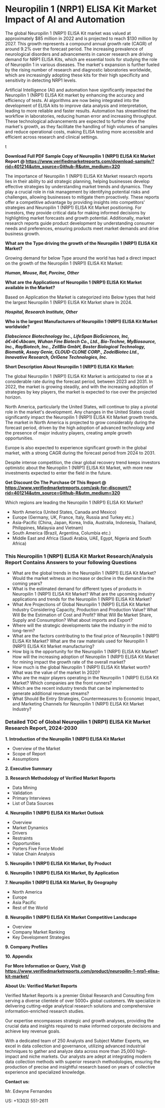 <meta name="title" content="Global Neuropilin 1 (NRP1) ELISA Kit Market Impact of AI and Automation"><meta name="description" content="The global Neuropilin 1 (NRP1) ELISA Kit market was valued at approximately $85 million in 2022 and is projected to reach $130 million by 2027. This growth represents "><meta name="title" content="Neuropilin 1 (NRP1) ELISA Kit Market Size, Share, Scope, Trends, Growth, Opportunities, Analysis, Forecast"><h1>Neuropilin 1 (NRP1) ELISA Kit Market Impact of AI and Automation</h1><p>The global Neuropilin 1 (NRP1) ELISA Kit market was valued at approximately $85 million in 2022 and is projected to reach $130 million by 2027. This growth represents a compound annual growth rate (CAGR) of around 9.2% over the forecast period. The increasing prevalence of neurological disorders and advancements in cancer research are driving demand for NRP1 ELISA Kits, which are essential tools for studying the role of Neuropilin 1 in various diseases. The market's expansion is further fueled by the rising number of research and diagnostic laboratories worldwide, which are increasingly adopting these kits for their high specificity and sensitivity in detecting NRP1 levels.</p><p>Artificial Intelligence (AI) and automation have significantly impacted the Neuropilin 1 (NRP1) ELISA Kit market by enhancing the accuracy and efficiency of tests. AI algorithms are now being integrated into the development of ELISA kits to improve data analysis and interpretation, leading to more reliable and faster results. Automation has streamlined the workflow in laboratories, reducing human error and increasing throughput. These technological advancements are expected to further drive the market's growth, as they facilitate the handling of high volumes of samples and reduce operational costs, making ELISA testing more accessible and efficient across research and clinical settings.</p>t</p><p id="" class=""><strong>Download Full PDF Sample Copy of Neuropilin 1 (NRP1) ELISA Kit Market Report @ <a href="https://www.verifiedmarketreports.com/download-sample/?rid=401214&utm_source=Github-R&utm_medium=320" target="_blank">https://www.verifiedmarketreports.com/download-sample/?rid=401214&utm_source=Github-R&utm_medium=320</a></strong></p><p>The importance of&nbsp;Neuropilin 1 (NRP1) ELISA Kit Market research reports lies in their ability to aid strategic planning, helping businesses develop effective strategies by understanding market trends and dynamics. They play a crucial role in risk management by identifying potential risks and challenges, allowing businesses to mitigate them proactively. These reports offer a competitive advantage by providing insights into competitors' strategies and Neuropilin 1 (NRP1) ELISA Kit Market positioning. For investors, they provide critical data for making informed decisions by highlighting market forecasts and growth potential. Additionally, market research reports guide product development by understanding consumer needs and preferences, ensuring products meet market demands and drive business growth.</p><p><strong>What are the&nbsp;Type driving the growth of the Neuropilin 1 (NRP1) ELISA Kit Market?</strong></p><p id="" class="">Growing demand for below Type around the world has had a direct impact on the growth of the Neuropilin 1 (NRP1) ELISA Kit Market:</p><em><strong>Human, Mouse, Rat, Porcine, Other</strong></em></p><strong>What are the&nbsp;Applications&nbsp;of Neuropilin 1 (NRP1) ELISA Kit Market available in the Market?</strong></p><p id="" class="">Based on Application the Market is categorized into Below types that held the largest Neuropilin 1 (NRP1) ELISA Kit Market share In 2024.</p><em><strong>Hospital, Research Institute, Other</strong></em></p><strong>Who is the largest Manufacturers of Neuropilin 1 (NRP1) ELISA Kit Market worldwide?</strong></p><p><em><strong>Elabscience Biotechnology Inc., LifeSpan BioSciences, Inc, â€‹â€‹Abcam, Wuhan Fine Biotech Co., Ltd., Bio-Techne, MyBiosource, Inc., RayBiotech, Inc., ZellBio GmbH, Boster Biological Technology, Biomatik, Assay Genie, CLOUD-CLONE CORP., ZodelBiotec Ltd., Innovative Research, OriGene Technologies, Inc.</strong></em></p><p id="" class=""><strong>Short Description About Neuropilin 1 (NRP1) ELISA Kit Market:</strong></p><p>The global Neuropilin 1 (NRP1) ELISA Kit Market is anticipated to rise at a considerable rate during the forecast period, between 2023 and 2031. In 2022, the market is growing steadily, and with the increasing adoption of strategies by key players, the market is expected to rise over the projected horizon.</p><p>North America, particularly the United States, will continue to play a pivotal role in the market's development. Any changes in the United States could significantly impact the Neuropilin 1 (NRP1) ELISA Kit Market growth trends. The market in North America is projected to grow considerably during the forecast period, driven by the high adoption of advanced technology and the presence of major industry players, creating ample growth opportunities.</p><p>Europe is also expected to experience significant growth in the global market, with a strong CAGR during the forecast period from 2024 to 2031.</p><p>Despite intense competition, the clear global recovery trend keeps investors optimistic about the Neuropilin 1 (NRP1) ELISA Kit Market, with more new investments expected to enter the field in the future.</p><p id="" class=""><strong>Get Discount On The Purchase Of This Report @ <a href="https://www.verifiedmarketreports.com/ask-for-discount/?rid=401214&utm_source=Github-R&utm_medium=320" target="_blank">https://www.verifiedmarketreports.com/ask-for-discount/?rid=401214&utm_source=Github-R&utm_medium=320</a></strong></p>Which regions are leading the Neuropilin 1 (NRP1) ELISA Kit Market?</p><ul><li>North America (United States, Canada and Mexico)</li><li>Europe (Germany, UK, France, Italy, Russia and Turkey etc.)</li><li>Asia-Pacific (China, Japan, Korea, India, Australia, Indonesia, Thailand, Philippines, Malaysia and Vietnam)</li><li>South America (Brazil, Argentina, Columbia etc.)</li><li>Middle East and Africa (Saudi Arabia, UAE, Egypt, Nigeria and South Africa)</li></ul><h3 id="" class="">This Neuropilin 1 (NRP1) ELISA Kit Market Research/Analysis Report Contains Answers to your following Questions</h3><ul><li>What are the global trends in the Neuropilin 1 (NRP1) ELISA Kit Market? Would the market witness an increase or decline in the demand in the coming years?</li><li>What is the estimated demand for different types of products in Neuropilin 1 (NRP1) ELISA Kit Market? What are the upcoming industry applications and trends for the Neuropilin 1 (NRP1) ELISA Kit Market?</li><li>What Are Projections of Global Neuropilin 1 (NRP1) ELISA Kit Market Industry Considering Capacity, Production and Production Value? What Will Be the Estimation of Cost and Profit? What Will Be Market Share, Supply and Consumption? What about imports and Export?</li><li>Where will the strategic developments take the industry in the mid to long-term?</li><li>What are the factors contributing to the final price of Neuropilin 1 (NRP1) ELISA Kit Market? What are the raw materials used for Neuropilin 1 (NRP1) ELISA Kit Market manufacturing?</li><li>How big is the opportunity for the Neuropilin 1 (NRP1) ELISA Kit Market? How will the increasing adoption of Neuropilin 1 (NRP1) ELISA Kit Market for mining impact the growth rate of the overall market?</li><li>How much is the global Neuropilin 1 (NRP1) ELISA Kit Market worth? What was the value of the market In 2020?</li><li>Who are the major players operating in the Neuropilin 1 (NRP1) ELISA Kit Market? Which companies are the front runners?</li><li>Which are the recent industry trends that can be implemented to generate additional revenue streams?</li><li>What Should Be Entry Strategies, Countermeasures to Economic Impact, and Marketing Channels for Neuropilin 1 (NRP1) ELISA Kit Market Industry?</li></ul><h3 id="" class="">Detailed TOC of Global Neuropilin 1 (NRP1) ELISA Kit Market Research Report, 2024-2030</h3><p id="" class=""><strong>1. Introduction of the Neuropilin 1 (NRP1) ELISA Kit Market</strong></p><ul><li>Overview of the Market</li><li>Scope of Report</li><li>Assumptions</li></ul><p id="" class=""><strong>2. Executive Summary</strong></p><p id="" class=""><strong>3. Research Methodology of Verified Market Reports</strong></p><ul><li>Data Mining</li><li>Validation</li><li>Primary Interviews</li><li>List of Data Sources</li></ul><p id="" class=""><strong>4. Neuropilin 1 (NRP1) ELISA Kit Market Outlook</strong></p><ul><li>Overview</li><li>Market Dynamics</li><li>Drivers</li><li>Restraints</li><li>Opportunities</li><li>Porters Five Force Model</li><li>Value Chain Analysis</li></ul><p id="" class=""><strong>5. Neuropilin 1 (NRP1) ELISA Kit Market, By Product</strong></p><p id="" class=""><strong>6. Neuropilin 1 (NRP1) ELISA Kit Market, By Application</strong></p><p id="" class=""><strong>7. Neuropilin 1 (NRP1) ELISA Kit Market, By Geography</strong></p><ul><li>North America</li><li>Europe</li><li>Asia Pacific</li><li>Rest of the World</li></ul><p id="" class=""><strong>8. Neuropilin 1 (NRP1) ELISA Kit Market Competitive Landscape</strong></p><ul><li>Overview</li><li>Company Market Ranking</li><li>Key Development Strategies</li></ul><p id="" class=""><strong>9. Company Profiles</strong></p><p id="" class=""><strong>10. Appendix</strong></p><p id="" class=""><strong>For More Information or Query, Visit @ <a href="https://www.verifiedmarketreports.com/product/neuropilin-1-nrp1-elisa-kit-market/" target="_blank">https://www.verifiedmarketreports.com/product/neuropilin-1-nrp1-elisa-kit-market/</a></strong></p><p id="" class=""><strong>About Us: Verified Market Reports</strong></p><p id="" class="">Verified Market Reports is a premier Global Research and Consulting firm serving a diverse clientele of over 5000+ global customers. We specialize in delivering cutting-edge analytical research solutions and comprehensive information-enriched research studies.</p><p id="" class="">Our expertise encompasses strategic and growth analyses, providing the crucial data and insights required to make informed corporate decisions and achieve key revenue goals.</p><p id="" class="">With a dedicated team of 250 Analysts and Subject Matter Experts, we excel in data collection and governance, utilizing advanced industrial techniques to gather and analyze data across more than 25,000 high-impact and niche markets. Our analysts are adept at integrating modern data collection methods with superior research methodologies, ensuring the production of precise and insightful research based on years of collective experience and specialized knowledge.</p><p id="" class=""><strong>Contact us:</strong></p><p id="" class="">Mr. Edwyne Fernandes</p><p id="" class="">US: +1(302) 551-2611</p>